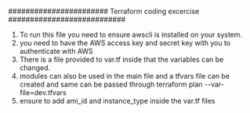 ####################### Terraform coding excercise ###########################

1. To run this file you need to ensure awscli is installed on your system.
2. you need to have the AWS access key and secret key with you to authenticate with AWS
3. There is a file provided to var.tf inside that the variables can be changed.
4. modules can also be used in the main file and a tfvars file can be created and same can be passed through terraform plan --var-file=dev.tfvars
5. ensure to add ami_id and instance_type inside the var.tf files
